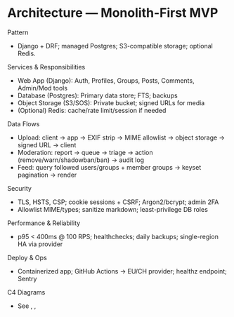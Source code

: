 # Architecture — Monolith-First MVP

Pattern
- Django + DRF; managed Postgres; S3-compatible storage; optional Redis.

Services & Responsibilities
- Web App (Django): Auth, Profiles, Groups, Posts, Comments, Admin/Mod tools
- Database (Postgres): Primary data store; FTS; backups
- Object Storage (S3/SOS): Private bucket; signed URLs for media
- (Optional) Redis: cache/rate limit/session if needed

Data Flows
- Upload: client → app → EXIF strip → MIME allowlist → object storage → signed URL → client
- Moderation: report → queue → triage → action (remove/warn/shadowban/ban) → audit log
- Feed: query followed users/groups + member groups → keyset pagination → render

Security
- TLS, HSTS, CSP; cookie sessions + CSRF; Argon2/bcrypt; admin 2FA
- Allowlist MIME/types; sanitize markdown; least-privilege DB roles

Performance & Reliability
- p95 < 400ms @ 100 RPS; healthchecks; daily backups; single-region HA via provider

Deploy & Ops
- Containerized app; GitHub Actions → EU/CH provider; healthz endpoint; Sentry

C4 Diagrams
- See , , 
